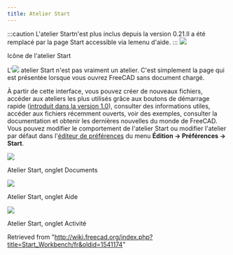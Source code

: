 ```yaml
---
title: Atelier Start
---
```

:::caution
L'atelier Startn'est plus inclus depuis la version 0.21.Il a été remplacé par la page Start accessible via lemenu d'aide.
:::
![](/images/Workbench_Start.svg)

Icône de l'atelier Start

L'![](/images/Workbench_Start.svg) atelier Start n'est pas vraiment un atelier. C'est simplement la page qui est présentée lorsque vous ouvrez FreeCAD sans document chargé.

À partir de cette interface, vous pouvez créer de nouveaux fichiers, accéder aux ateliers les plus utilisés grâce aux boutons de démarrage rapide ([introduit dans la version 1.0](/Release_notes_1.0/fr "Release notes 1.0/fr")), consulter des informations utiles, accéder aux fichiers récemment ouverts, voir des exemples, consulter la documentation et obtenir les dernières nouvelles du monde de FreeCAD. Vous pouvez modifier le comportement de l'atelier Start ou modifier l'atelier par défaut dans l'[éditeur de préférences](/Preferences_Editor/fr "Preferences Editor/fr") du menu **Édition → Préférences → Start**.

![](/images/Start_Documents.png)

Atelier Start, onglet Documents

![](/images/Start_Help.png)

Atelier Start, onglet Aide

![](/images/Start_Activity.png)

Atelier Start, onglet Activité

Retrieved from "<http://wiki.freecad.org/index.php?title=Start_Workbench/fr&oldid=1541174>"